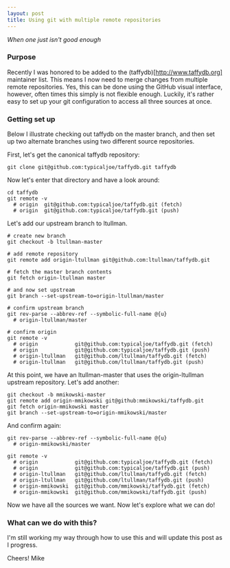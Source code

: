 ```yaml
---
layout: post
title: Using git with multiple remote repositories
---
```

*When one just isn't good enough*

### Purpose

Recently I was honored to be added to the (taffydb)[http://www.taffydb.org]
maintainer list.  This means I now need to merge changes from multiple
remote repositories.  Yes, this can be done using the GitHub visual interface,
however, often times this simply is not flexible enough.  Luckily, it's rather
easy to set up your git configuration to access all three sources at once.

### Getting set up

Below I illustrate checking out taffydb on the master branch, and then set up
two alternate branches using two different source repositories.

First, let's get the canonical taffydb repository:

    git clone git@github.com:typicaljoe/taffydb.git taffydb

Now let's enter that directory and have a look around:

    cd taffydb
    git remote -v
      # origin  git@github.com:typicaljoe/taffydb.git (fetch)
      # origin  git@github.com:typicaljoe/taffydb.git (push)

Let's add our upstream branch to ltullman.

    # create new branch
    git checkout -b ltullman-master 

    # add remote repository
    git remote add origin-ltullman git@github.com:ltullman/taffydb.git

    # fetch the master branch contents
    git fetch origin-ltullman master

    # and now set upstream
    git branch --set-upstream-to=origin-ltullman/master

    # confirm upstream branch
    git rev-parse --abbrev-ref --symbolic-full-name @{u}
      # origin-ltullman/master

    # confirm origin
    git remote -v
      # origin            git@github.com:typicaljoe/taffydb.git (fetch)
      # origin            git@github.com:typicaljoe/taffydb.git (push)
      # origin-ltullman   git@github.com/ltullman/taffydb.git (fetch)
      # origin-ltullman   git@github.com/ltullman/taffydb.git (push)


At this point, we have an ltullman-master that uses the origin-ltullman
upstream repository. Let's add another:
    
    git checkout -b mmikowski-master 
    git remote add origin-mmikowski git@github:mmikowski/taffydb.git 
    git fetch origin-mmikowski master
    git branch --set-upstream-to=origin-mmikowski/master

And confirm again:

    git rev-parse --abbrev-ref --symbolic-full-name @{u}
      # origin-mmikowski/master

    git remote -v
      # origin            git@github.com:typicaljoe/taffydb.git (fetch)
      # origin            git@github.com:typicaljoe/taffydb.git (push)
      # origin-ltullman   git@github.com/ltullman/taffydb.git (fetch)
      # origin-ltullman   git@github.com/ltullman/taffydb.git (push)
      # origin-mmikowski  git@github.com/mmikowski/taffydb.git (fetch)
      # origin-mmikowski  git@github.com/mmikowski/taffydb.git (push)

Now we have all the sources we want.  Now let's explore what we can do!

### What can we do with this?

I'm still working my way through how to use this and will update this
post as I progress.

Cheers! Mike

